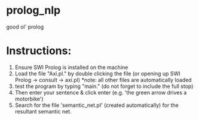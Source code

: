 # prolog_nlp
good ol' prolog

# Instructions:

1) Ensure SWI Prolog is installed on the machine
2) Load the file "Axi.pl." by double clicking the file (or opening up SWI Prolog -> consult -> axi.pl) *note: all other files are automatically loaded
3) test the program by typing "main."  (do not forget to include the full stop)
4) Then enter your sentence & click enter (e.g. 'the green arrow drives a motorbike')
5) Search for the file 'semantic_net.pl' (created automatically) for the resultant semantic net.
